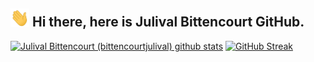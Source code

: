 <h2><img src="https://raw.githubusercontent.com/ABSphreak/ABSphreak/master/gifs/Hi.gif" width="30px"> Hi there, here is Julival Bittencourt GitHub.</h2>


[![Julival Bittencourt (bittencourtjulival) github stats](https://github-readme-stats.vercel.app/api?username=bittencourtjulival&show_icons=true&theme=transparent)](https://github.com/bittencourtjulival)
[![GitHub Streak](https://github-readme-streak-stats.herokuapp.com?user=bittencourtjulival&show_icons=true&theme=transparent)](https://github.com/bittencourtjulival)
<!--
**bittencourtjulival/bittencourtjulival** is a ✨ _special_ ✨ repository because its `README.md` (this file) appears on your GitHub profile.

Here are some ideas to get you started:

- 🔭 I’m currently working on ...
- 🌱 I’m currently learning ...
- 👯 I’m looking to collaborate on ...
- 🤔 I’m looking for help with ...
- 💬 Ask me about ...
- 📫 How to reach me: ...
- 😄 Pronouns: ...
- ⚡ Fun fact: ...
-->
